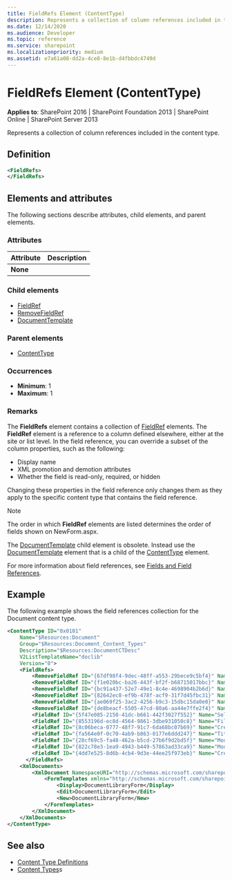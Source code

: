 ```yaml
---
title: FieldRefs Element (ContentType)
description: Represents a collection of column references included in the content type.
ms.date: 12/14/2020
ms.audience: Developer
ms.topic: reference
ms.service: sharepoint
ms.localizationpriority: medium
ms.assetid: e7a61a08-dd2a-4ce8-8e1b-d4fbbdc4749d
---
```


# FieldRefs Element (ContentType)

**Applies to**: SharePoint 2016 | SharePoint Foundation 2013 | SharePoint Online | SharePoint Server 2013

Represents a collection of column references included in the content type.

## Definition

```XML
<FieldRefs>
</FieldRefs>
```

## Elements and attributes

The following sections describe attributes, child elements, and parent elements.

### Attributes

| Attribute | Description |
| --------- | ----------- |
| **None**  |             |

### Child elements

- [FieldRef](fieldref-element-contenttype.md)
- [RemoveFieldRef](removefieldref-element-contenttype.md)
- [DocumentTemplate](<https://msdn.microsoft.com/library/a4ae965b-6ac7-41f6-9a11-47f3d2b06cd0(Office.15).aspx>)

### Parent elements

- [ContentType](contenttype-element-contenttype.md)

### Occurrences

- **Minimum**: 1
- **Maximum**: 1

### Remarks

The **FieldRefs** element contains a collection of [FieldRef](fieldref-element-contenttype.md) elements. The **FieldRef** element is a reference to a column defined elsewhere, either at the site or list level. In the field reference, you can override a subset of the column properties, such as the following:

- Display name
- XML promotion and demotion attributes
- Whether the field is read-only, required, or hidden

Changing these properties in the field reference only changes them as they apply to the specific content type that contains the field reference.

> [!NOTE]
> The order in which **FieldRef** elements are listed determines the order of fields shown on NewForm.aspx.

The [DocumentTemplate](<https://msdn.microsoft.com/library/a4ae965b-6ac7-41f6-9a11-47f3d2b06cd0(Office.15).aspx>) child element is obsolete. Instead use the [DocumentTemplate](documenttemplate-element-contenttype.md) element that is a child of the [ContentType](contenttype-element-contenttype.md) element.

For more information about field references, see [Fields and Field References](<https://msdn.microsoft.com/library/6b536c1a-719c-4203-8006-c162de199bfc(Office.15).aspx>).

## Example

The following example shows the field references collection for the Document content type.

```XML
<ContentType ID="0x0101"
    Name="$Resources:Document"
    Group="$Resources:Document_Content_Types"
    Description="$Resources:DocumentCTDesc"
    V2ListTemplateName="doclib"
    Version="0">
    <FieldRefs>
        <RemoveFieldRef ID="{67df98f4-9dec-48ff-a553-29bece9c5bf4}" Name="Attachments" /> <!-- Attachments -->
        <RemoveFieldRef ID="{f1e020bc-ba26-443f-bf2f-b68715017bbc}" Name="WorkflowVersion" /> <!-- WorkflowVersion -->
        <RemoveFieldRef ID="{bc91a437-52e7-49e1-8c4e-4698904b2b6d}" Name="LinkTitleNoMenu" /> <!-- LinkTitleNoMenu -->
        <RemoveFieldRef ID="{82642ec8-ef9b-478f-acf9-31f7d45fbc31}" Name="LinkTitle" /> <!-- LinkTitle -->
        <RemoveFieldRef ID="{ae069f25-3ac2-4256-b9c3-15dbc15da0e0}" Name="GUID" /> <!-- GUID -->
        <RemoveFieldRef ID="{de8beacf-5505-47cd-80a6-aa44e7ffe2f4}" Name="WorkflowInstanceID" /> <!-- WorkflowInstanceID -->
        <FieldRef ID="{5f47e085-2150-41dc-b661-442f3027f552}" Name="SelectFilename" /> <!-- SelectFilename -->
        <FieldRef ID="{8553196d-ec8d-4564-9861-3dbe931050c8}" Name="FileLeafRef" Required="TRUE"/> <!-- FileLeafRef -->
        <FieldRef ID="{8c06beca-0777-48f7-91c7-6da68bc07b69}" Name="Created" Hidden="TRUE" /> <!-- Created -->
        <FieldRef ID="{fa564e0f-0c70-4ab9-b863-0177e6ddd247}" Name="Title" Required="FALSE" ShowInNewForm="FALSE" ShowInEditForm="TRUE"/> <!-- Title -->
        <FieldRef ID="{28cf69c5-fa48-462a-b5cd-27b6f9d2bd5f}" Name="Modified"  Hidden="TRUE" /> <!-- Modified -->
        <FieldRef ID="{822c78e3-1ea9-4943-b449-57863ad33ca9}" Name="Modified_x0020_By" Hidden="FALSE"/> <!-- Modified_x0020_By -->
        <FieldRef ID="{4dd7e525-8d6b-4cb4-9d3e-44ee25f973eb}" Name="Created_x0020_By" Hidden="FALSE" /> <!-- Created_x0020_By -->
      </FieldRefs>
    <XmlDocuments>
        <XmlDocument NamespaceURI="http://schemas.microsoft.com/sharepoint/v3/contenttype/forms">
            <FormTemplates xmlns="http://schemas.microsoft.com/sharepoint/v3/contenttype/forms">
                <Display>DocumentLibraryForm</Display>
                <Edit>DocumentLibraryForm</Edit>
                <New>DocumentLibraryForm</New>
            </FormTemplates>
        </XmlDocument>
    </XmlDocuments>
</ContentType>
```

## See also

- [Content Type Definitions](content-type-definitions.md)
- [Content Types](<https://msdn.microsoft.com/library/f5e56c7c-f699-466c-a7ad-3d91a7d219a1(Office.15).aspx>)s
